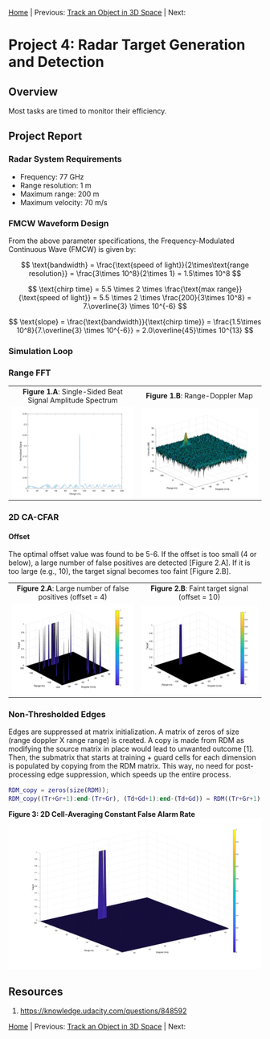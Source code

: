 [Home](../../README.md) | Previous: [Track an Object in 3D Space](../p3/p3-track-an-object-in-3d-space.md) | Next:

# Project 4: Radar Target Generation and Detection

## Overview

Most tasks are timed to monitor their efficiency.

## Project Report

### Radar System Requirements

- Frequency: 77 GHz
- Range resolution: 1 m
- Maximum range: 200 m
- Maximum velocity: 70 m/s

### FMCW Waveform Design

From the above parameter specifications, the Frequency-Modulated Continuous Wave (FMCW) is given by:

$$
\text{bandwidth} = \frac{\text{speed of light}}{2\times\text{range resolution}} = \frac{3\times 10^8}{2\times 1} =
 1.5\times 10^8
$$

$$
\text{chirp time} = 5.5 \times 2 \times \frac{\text{max range}}{\text{speed of light}} = 5.5 \times 2 \times
 \frac{200}{3\times 10^8} = 7.\overline{3} \times 10^{-6}
$$

$$
\text{slope} = \frac{\text{bandwidth}}{\text{chirp time}} = \frac{1.5\times 10^8}{7.\overline{3} \times 10^{-6}} =
 2.0\overline{45}\times 10^{13}
$$

### Simulation Loop

### Range FFT

<table>
  <tr>
  <td align="center"><b>Figure 1.A</b>: Single-Sided Beat Signal Amplitude Spectrum</td>
  <td align="center"><b>Figure 1.B</b>: Range-Doppler Map</td>
  <tr>
  </tr>
  <tr>
    <td align="center"><img align="center" src="img/img2a.svg" width="475"/></td>
    <td align="center"><img align="center" src="img/img2b.svg" width="475"/></td>
  </tr>
</table>

### 2D CA-CFAR

#### Offset

The optimal offset value was found to be 5-6. If the offset is too small (4 or below), a large number of false positives are detected [Figure 2.A]. If it is too large (e.g., 10), the target signal becomes too faint [Figure 2.B].

<table>
  <tr>
  <td align="center"><b>Figure 2.A</b>: Large number of false positives (offset = 4)</td>
  <td align="center"><b>Figure 2.B</b>: Faint target signal (offset = 10)</td>
  <tr>
  </tr>
  <tr>
    <td align="center"><img align="center" src="img/img4a.svg" width="475"/></td>
    <td align="center"><img align="center" src="img/img4b.svg" width="475"/></td>
  </tr>
</table>

### Non-Thresholded Edges

Edges are suppressed at matrix initialization. A matrix of zeros of size (range doppler X range range) is created. A copy is made from RDM as modifying the source matrix in place would lead to unwanted outcome [1]. Then, the submatrix that starts at training + guard cells for each dimension is populated by copying from the RDM matrix. This way, no need for post-processing edge suppression, which speeds up the entire process.

```matlab
RDM_copy = zeros(size(RDM));
RDM_copy((Tr+Gr+1):end-(Tr+Gr), (Td+Gd+1):end-(Td+Gd)) = RDM((Tr+Gr+1):end-(Tr+Gr), (Td+Gd+1):end-(Td+Gd));
```

__Figure 3: 2D Cell-Averaging Constant False Alarm Rate__
![2D CA-CFAR](./img/img3.svg)

## Resources

1. https://knowledge.udacity.com/questions/848592

[Home](../../README.md) | Previous: [Track an Object in 3D Space](../p3/p3-track-an-object-in-3d-space.md) | Next: